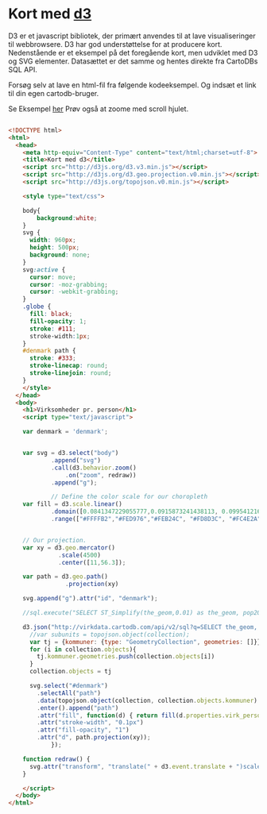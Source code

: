 Kort med [d3](http://d3js.org/)
===

D3 er et javascript bibliotek, der primært anvendes til at lave visualiseringer til webbrowsere. D3 har god understøttelse for at producere kort. Nedenstående er et eksempel på det foregående kort, men udviklet med D3 og SVG elementer. Datasættet er det samme og hentes direkte fra CartoDBs SQL API.

Forsøg selv at lave en html-fil fra følgende kodeeksempel. Og indsæt et link til din egen cartodb-bruger.

Se Eksempel [her](/../../assets/d3.html) Prøv også at zoome med scroll hjulet.

```html

<!DOCTYPE html>
<html>
  <head>
    <meta http-equiv="Content-Type" content="text/html;charset=utf-8">
    <title>Kort med d3</title>
    <script src="http://d3js.org/d3.v3.min.js"></script>
    <script src="http://d3js.org/d3.geo.projection.v0.min.js"></script>
    <script src="http://d3js.org/topojson.v0.min.js"></script>

    <style type="text/css">

    body{
        background:white;
    }
    svg {
      width: 960px;
      height: 500px;
      background: none;
    }
    svg:active {
      cursor: move;
      cursor: -moz-grabbing;
      cursor: -webkit-grabbing;
    }
    .globe {
      fill: black;
      fill-opacity: 1;
      stroke: #111;
      stroke-width:1px;
    }
    #denmark path {
      stroke: #333;
      stroke-linecap: round;
      stroke-linejoin: round;
    }
    </style>
  </head>
  <body>
    <h1>Virksomheder pr. person</h1>
    <script type="text/javascript">

    var denmark = 'denmark';


    var svg = d3.select("body")
            .append("svg")
            .call(d3.behavior.zoom()
                .on("zoom", redraw))
            .append("g");

            // Define the color scale for our choropleth
    var fill = d3.scale.linear()
            .domain([0.0841347229055777,0.0915873241438113, 0.0995412160259702, 0.105005357416195, 0.110218717549325, 0.118296046582899, 0.194428969359331])
            .range(["#FFFFB2","#FED976","#FEB24C", "#FD8D3C", "#FC4E2A", "#E31A1C", "#B10026"]);


    // Our projection.
    var xy = d3.geo.mercator()
              .scale(4500)
              .center([11,56.3]);

    var path = d3.geo.path()
                .projection(xy)

    svg.append("g").attr("id", "denmark");

    //sql.execute("SELECT ST_Simplify(the_geom,0.01) as the_geom, pop2005 as population FROM {{table_name}} WHERE the_geom IS NOT NULL", {table_name: denmark})

    d3.json("http://virkdata.cartodb.com/api/v2/sql?q=SELECT the_geom, virk_person FROM virk_pr_person WHERE the_geom IS NOT NULL&format=topojson&dp=5", function(collection) {
      //var subunits = topojson.object(collection);
      var tj = {kommuner: {type: "GeometryCollection", geometries: []}};
      for (i in collection.objects){
        tj.kommuner.geometries.push(collection.objects[i])
      }
      collection.objects = tj

      svg.select("#denmark")
        .selectAll("path")
        .data(topojson.object(collection, collection.objects.kommuner).geometries)
        .enter().append("path")
        .attr("fill", function(d) { return fill(d.properties.virk_person); })
        .attr("stroke-width", "0.1px")
        .attr("fill-opacity", "1")
        .attr("d", path.projection(xy));
            });

    function redraw() {
      svg.attr("transform", "translate(" + d3.event.translate + ")scale(" + d3.event.scale + ")");
    }

    </script>
  </body>
</html>

```
